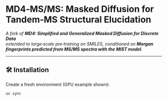 # **MD4‑MS/MS: Masked Diffusion for Tandem‑MS Structural Elucidation**

*A fork of **MD4: Simplified and Generalized Masked Diffusion for Discrete Data**  
extended to large‑scale pre‑training on SMILES, conditioned on **Morgan
fingerprints predicted from MS/MS spectra with the MIST model**.*

---

## 🛠️ Installation

Create a fresh environment (GPU example shown):

```bash
uv sync
```
